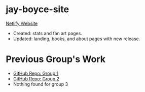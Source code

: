 # jay-boyce-site

[Netlify Website](https://jboyce.netlify.app/)

- Created: stats and fan art pages.
- Updated: landing, books, and about pages with new release.


# Previous Group's Work
- [GitHub Repo: Group 1](https://github.com/tyelf22/jay-boyce)
- [GitHub Repo: Group 2](https://github.com/dpenciso/jay-boyce-site)
- Nothing found for group 3
